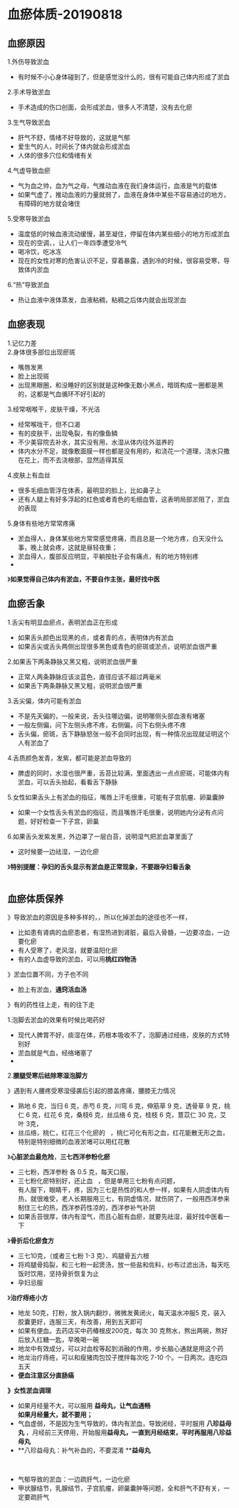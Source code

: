 # 血瘀体质-20190818

<a name="u4UG7"></a>
## 血瘀原因
1.外伤导致淤血

- 有时候不小心身体碰到了，但是感觉没什么的，很有可能自己体内形成了淤血

2.手术导致淤血

- 手术造成的伤口创面，会形成淤血，很多人不清楚，没有去化瘀

3.生气导致淤血

- 肝气不舒，情绪不好导致的，这就是气郁
- 爱生气的人，时间长了体内就会形成淤血
- 人体的很多穴位和情绪有关

4.气虚导致血瘀

- 气为血之帅，血为气之母，气推动血液在我们身体运行，血液是气的载体
- 如果气虚了，推动血液的力量就弱了，血液在身体中某些不容易通过的地方，有障碍的地方就会堵住

5.受寒导致淤血

- 温度低的时候血液流动缓慢，甚至凝住，停留在体内某些细小的地方形成淤血
- 现在的空调，，让人们一年四季遭受冷气
- 喝冷饮，吃冰冻
- 现在的女性对寒的危害认识不足，穿着暴露，遇到冷的时候，很容易受寒，导致体内淤血

6.“热”导致淤血

- 热让血液中液体蒸发，血液粘稠，粘稠之后体内就会出现淤血

<a name="9sW94"></a>
## 血瘀表现
1.记忆力差<br />2.身体很多部位出现瘀斑

- 嘴唇发黑
- 脸上出现斑
- 出现黑眼圈，和没睡好的区别就是这种像无数小黑点，暗斑构成一圈都是黑的，这都是气血循环不好引起的

3.经常咽喉干，皮肤干燥，不光洁

- 经常喉咙干，但不口渴
- 有的皮肤干，出现龟裂，有的像鱼鳞
- 不少美容院去补水，其实没有用，水湿从体内往外滋养的
- 体内水分不足，就像敷面膜一样也都是没有用的，和浇花一个道理，浇水只撒在花上，而不去浇根部，显然适得其反

4.皮肤上有血丝

- 很多毛细血管浮在体表，最明显的脸上，比如鼻子上
- 还有人腿上有好多浮起的红色或者青色的毛细血管，这表明局部淤阻了，淤血的表现

5.身体有些地方常常疼痛

- 淤血得人，身体某些地方常常感觉疼痛，而且总是一个地方疼，白天没什么事，晚上就会疼，这就是昼轻夜重；
- 淤血得人，腹部反应明显，平躺按肚子会有痛点，有的地方特别疼
- <br />

》**如果觉得自己体内有淤血，不要自作主张，最好找中医**

<a name="ogGhd"></a>
## 血瘀舌象

1.舌尖有明显血瘀点，表明淤血正在形成

- 如果舌头颜色出现黑的点，或者青的点，表明体内有淤血
- 如果舌尖或舌头两侧出现很多黑色或青色的瘀斑或淤点，说明淤血很严重

2.如果舌下两条静脉又黑又粗，说明淤血很严重

- 正常人两条静脉应该淡蓝色，直径应该不超过两毫米
- 如果舌下两条静脉又黑又粗，说明淤血很严重

3.舌尖偏，体内可能有淤血

- 不是先天偏的，一般来说，舌头往哪边偏，说明哪侧头部血液有堵塞
- 一般左侧偏，问下左侧头疼不疼，右侧偏，问下右侧头疼不疼
- 舌头偏，瘀斑，舌下静脉怒张一般不会同时出现，有一种情况出现就证明这个人有淤血了

4.舌质颜色发青，发紫，都可能是淤血导致的

- 脾虚的同时，水湿也很严重，舌苔比较满，里面透出一点点瘀斑，可能体内有淤血，可以舌头抬起，看看舌下静脉

5.女性如果舌头上有淤血的指征，嘴唇上汗毛很重，可能有子宫肌瘤、卵巢囊肿

- 如果一个女性舌头有淤血的指征，而且嘴唇汗毛很重，说明她内分泌有点问题，好好检查一下子宫，卵巢

6.如果舌头发紫发黑，外边罩了一层白苔，说明湿气把淤血罩里面了

- 这时候要一边祛湿，一边化瘀


》**特别提醒：孕妇的舌头显示有淤血是正常现象，不要跟孕妇看舌象**<br />**<br />**
<a name="Q2HPv"></a>
## 血瘀体质保养

》导致淤血的原因是多种多样的，，所以化掉淤血的途径也不一样，

- 比如患有肾病的血瘀患者，有湿热进到肾脏，最后入骨髓，一边要凉血，一边要化瘀
- 有人受寒了，老风湿，就要温阳化瘀
- 有的人血虚导致的淤血，可以用**桃红四物汤**

》淤血位置不同，方子也不同

- 脸上有淤血，**通窍活血汤**

》有的药性往上走，有的往下走

1.泡脚去淤血的效果有时候比喝药好     

- 现代人脾胃不好，痰湿在体，药根本吸收不了，泡脚通过经络，皮肤的方式特别好
- 淤血就是气血，经络堵塞了
- <br />

2.**腰腿受寒后祛除寒湿泡脚方**

》遇到有人腰疼受寒湿侵袭后引起的膝盖疼痛，腰膝无力情况

- 熟地 6 克，当归 6 克，赤芍 6 克，川穹 6 克，伸筋草 9 克，透骨草 9 克，桃仁 6 克，红花 6 克，桑枝6 克，丝瓜络 6 克，桂枝 6 克，薏苡仁 30 克，艾叶 3克，     
- 丝瓜络，桃仁，红花三个化瘀的   ，桃仁可化有形之血，红花能散无形之血，特别是特别细微的血液淤堵可以用红花散

》**心脏淤血最危险**，**三七西洋参粉化瘀**

- 三七粉，西洋参粉 各 0.5 克，每天口服，
- 三七粉化瘀特别好，还止血   ，但是单用三七粉有点问题，<br />有人服下，眼睛干，疼，因为三七是热性的和人参一样，如果有人阴虚体内有热，就很难受，老人长期服用三七，有阴虚情况，就伤阴了，一般用西洋参来制住三七的热，西洋参药性凉的，西洋参补气补阴
- 如果舌苔很厚，体内有湿气，而且心脏有血瘀，就要先祛湿，最好找中医看一下

》**骨折后化瘀食方**

- 三七10克，（或者三七粉 1-3 克）、鸡腿骨五六根
- 将鸡腿骨捣裂，和三七粉一起煲汤，放一些盐和佐料，纱布过滤出汤，每天吃饭时饮用，坚持骨折恢复为止
- 孕妇忌服


》**治疗痔疮小方**

- 地龙 50克，打粉，放入锅内翻炒，微微发黄闭火，每天温水冲服5 克，装入胶囊更好，连服三天，有改善，用到五天即可
- 如果有便血。去药店买中药椿根皮200克，每次 30 克熬水，熬出两碗，熬好后放入红糖一匙，早晚喝一碗
- 地龙中有效成分，可以对血栓等起到消融的作用，步长脑心通就是用这个药
- 地龙治疗痔疮，可以和瘦猪肉包饺子搅拌每次吃 7-10 个。一日两次。连吃四五天
- **便血注意区分直肠癌<br />**


**》女性淤血调理**

- 如果月经量不大，可以服用 **益母丸，让气血通畅<br />如果月经量大，就不要用；**
- 气血虚弱，不是因为生气导致的，体内有淤血，导致闭经，平时服用 **八珍益母丸** ，月经前三天停用，开始服用**益母丸，**一直到月经结束，平时再服用**八珍益母丸<br />**
- **八珍益母丸：补气补血的，不要混淆 ****益母丸**

                                                          

- 气郁导致的淤血：一边疏肝气，一边化瘀
- 甲状腺结节，乳腺结节，子宫肌瘤，卵巢囊肿等问题，全和肝气不舒有关，一定要疏肝气
